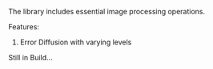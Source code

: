 The library includes essential image processing operations.

Features:
1. Error Diffusion with varying levels

Still in Build...
